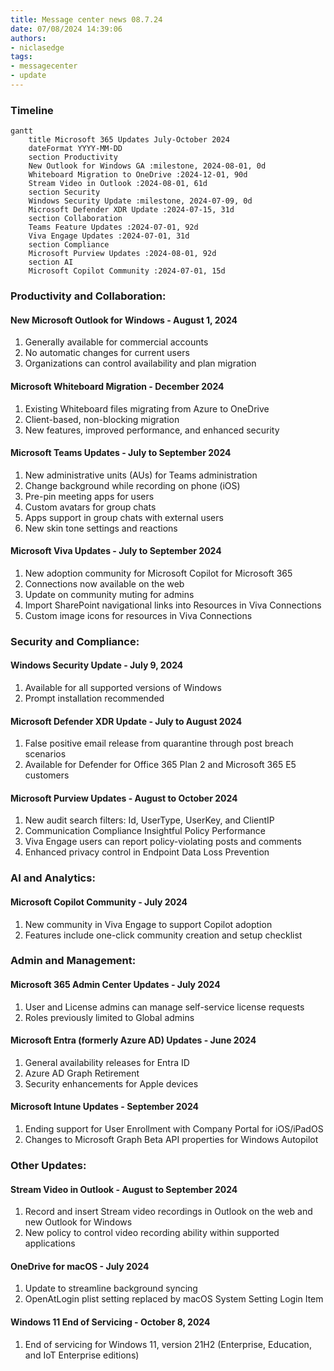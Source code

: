 ```yaml
---
title: Message center news 08.7.24
date: 07/08/2024 14:39:06
authors:
- niclasedge
tags:
- messagecenter
- update
---
```

### Timeline
```mermaid
gantt
    title Microsoft 365 Updates July-October 2024
    dateFormat YYYY-MM-DD
    section Productivity
    New Outlook for Windows GA :milestone, 2024-08-01, 0d
    Whiteboard Migration to OneDrive :2024-12-01, 90d
    Stream Video in Outlook :2024-08-01, 61d
    section Security
    Windows Security Update :milestone, 2024-07-09, 0d
    Microsoft Defender XDR Update :2024-07-15, 31d
    section Collaboration
    Teams Feature Updates :2024-07-01, 92d
    Viva Engage Updates :2024-07-01, 31d
    section Compliance
    Microsoft Purview Updates :2024-08-01, 92d
    section AI
    Microsoft Copilot Community :2024-07-01, 15d
```

### Productivity and Collaboration:

#### New Microsoft Outlook for Windows - August 1, 2024
1. Generally available for commercial accounts
2. No automatic changes for current users
3. Organizations can control availability and plan migration

#### Microsoft Whiteboard Migration - December 2024
1. Existing Whiteboard files migrating from Azure to OneDrive
2. Client-based, non-blocking migration
3. New features, improved performance, and enhanced security

#### Microsoft Teams Updates - July to September 2024
1. New administrative units (AUs) for Teams administration
2. Change background while recording on phone (iOS)
3. Pre-pin meeting apps for users
4. Custom avatars for group chats
5. Apps support in group chats with external users
6. New skin tone settings and reactions

#### Microsoft Viva Updates - July to September 2024
1. New adoption community for Microsoft Copilot for Microsoft 365
2. Connections now available on the web
3. Update on community muting for admins
4. Import SharePoint navigational links into Resources in Viva Connections
5. Custom image icons for resources in Viva Connections

### Security and Compliance:

#### Windows Security Update - July 9, 2024
1. Available for all supported versions of Windows
2. Prompt installation recommended

#### Microsoft Defender XDR Update - July to August 2024
1. False positive email release from quarantine through post breach scenarios
2. Available for Defender for Office 365 Plan 2 and Microsoft 365 E5 customers

#### Microsoft Purview Updates - August to October 2024
1. New audit search filters: Id, UserType, UserKey, and ClientIP
2. Communication Compliance Insightful Policy Performance
3. Viva Engage users can report policy-violating posts and comments
4. Enhanced privacy control in Endpoint Data Loss Prevention

### AI and Analytics:

#### Microsoft Copilot Community - July 2024
1. New community in Viva Engage to support Copilot adoption
2. Features include one-click community creation and setup checklist

### Admin and Management:

#### Microsoft 365 Admin Center Updates - July 2024
1. User and License admins can manage self-service license requests
2. Roles previously limited to Global admins

#### Microsoft Entra (formerly Azure AD) Updates - June 2024
1. General availability releases for Entra ID
2. Azure AD Graph Retirement
3. Security enhancements for Apple devices

#### Microsoft Intune Updates - September 2024
1. Ending support for User Enrollment with Company Portal for iOS/iPadOS
2. Changes to Microsoft Graph Beta API properties for Windows Autopilot

### Other Updates:

#### Stream Video in Outlook - August to September 2024
1. Record and insert Stream video recordings in Outlook on the web and new Outlook for Windows
2. New policy to control video recording ability within supported applications

#### OneDrive for macOS - July 2024
1. Update to streamline background syncing
2. OpenAtLogin plist setting replaced by macOS System Setting Login Item

#### Windows 11 End of Servicing - October 8, 2024
1. End of servicing for Windows 11, version 21H2 (Enterprise, Education, and IoT Enterprise editions)
